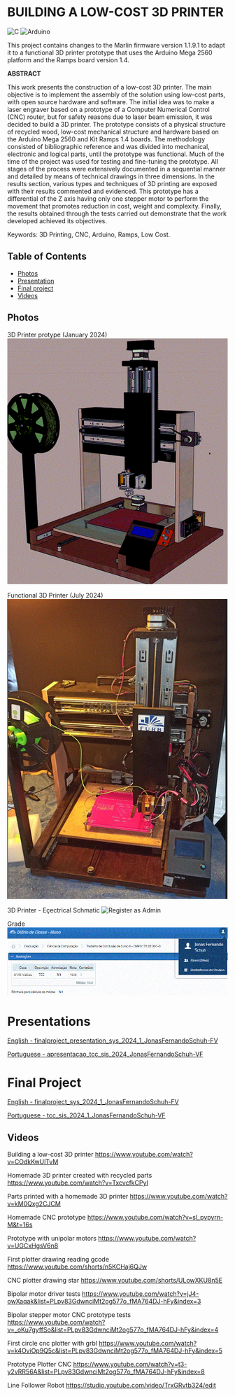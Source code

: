 # BUILDING A LOW-COST 3D PRINTER

![C](https://img.shields.io/badge/c-%2300599C.svg?style=for-the-badge&logo=c&logoColor=white)
![Arduino](https://img.shields.io/badge/-Arduino-00979D?style=for-the-badge&logo=Arduino&logoColor=white)


This project contains changes to the Marlin firmware version 1.1.9.1 to adapt it to a functional 3D printer prototype that uses the Arduino Mega 2560 platform and the Ramps board version 1.4.

**ABSTRACT**

This work presents the construction of a low-cost 3D printer. The main objective is to
implement the assembly of the solution using low-cost parts, with open source hardware and
software. The initial idea was to make a laser engraver based on a prototype of a Computer
Numerical Control (CNC) router, but for safety reasons due to laser beam emission, it was
decided to build a 3D printer. The prototype consists of a physical structure of recycled wood,
low-cost mechanical structure and hardware based on the Arduino Mega 2560 and Kit Ramps
1.4 boards. The methodology consisted of bibliographic reference and was divided into
mechanical, electronic and logical parts, until the prototype was functional. Much of the time
of the project was used for testing and fine-tuning the prototype. All stages of the process were
extensively documented in a sequential manner and detailed by means of technical drawings in
three dimensions. In the results section, various types and techniques of 3D printing are exposed
with their results commented and evidenced. This prototype has a differential of the Z axis
having only one stepper motor to perform the movement that promotes reduction in cost, weight
and complexity. Finally, the results obtained through the tests carried out demonstrate that the
work developed achieved its objectives.

Keywords: 3D Printing, CNC, Arduino, Ramps, Low Cost.

## Table of Contents

- [Photos](#photos)
- [Presentation](#presentations)
- [Final project](#FinalProject)
- [Videos](#videos)

## Photos

3D Printer protype (January 2024)
![Register as Admin](https://github.com/jonasfschuh/3DPrinter/blob/main/Images/3D%20Printer%20prototype.gif?raw=true&sanitize=true)


Functional 3D Printer (July 2024)
![Register as Admin](https://github.com/jonasfschuh/3DPrinter/blob/main/Images/Functional%203D%20Printer.gif?raw=true&sanitize=true)


3D Printer - Eçectrical Schmatic 
![Register as Admin](https://github.com/jonasfschuh/3DPrinter/blob/main/Images/electrical%20schematic%20drawing.gif?raw=true&sanitize=true)


Grade 
![Register as Admin](https://github.com/jonasfschuh/3DPrinter/blob/main/Images/Grade.gif?raw=true&sanitize=true)


# Presentations
[English - finalproject_presentation_sys_2024_1_JonasFernandoSchuh-FV](https://github.com/jonasfschuh/3DPrinter/blob/main/Presentation/English/finalproject_presentation_sys_2024_1_JonasFernandoSchuh-FV.pdf)

[Portuguese - apresentacao_tcc_sis_2024_JonasFernandoSchuh-VF](https://github.com/jonasfschuh/3DPrinter/blob/main/Presentation/Portuguese/apresentacao_tcc_sis_2024_1_JonasFernandoSchuh-VF.pdf) 


# Final Project
[English - finalproject_sys_2024_1_JonasFernandoSchuh-FV](https://github.com/jonasfschuh/3DPrinter/blob/main/Final%20project/English/finalproject_sys_2024_1_JonasFernandoSchuh-FV.pdf)

[Portuguese - tcc_sis_2024_1_JonasFernandoSchuh-VF](https://github.com/jonasfschuh/3DPrinter/blob/main/Final%20project/Portuguese/tcc_sis_2024_1_JonasFernandoSchuh-VF.pdf)


## Videos

Building a low-cost 3D printer
https://www.youtube.com/watch?v=COdkKwUlTvM

Homemade 3D printer created with recycled parts
https://www.youtube.com/watch?v=TxcvcfkCPyI

Parts printed with a homemade 3D printer
https://www.youtube.com/watch?v=kM0Qxg2CJCM

Homemade CNC prototype
https://www.youtube.com/watch?v=sl_pvpyrn-M&t=16s

Prototype with unipolar motors
https://www.youtube.com/watch?v=UGCxHgsV6n8

First plotter drawing reading gcode
https://www.youtube.com/shorts/n5KCHaj6QJw

CNC plotter drawing star
https://www.youtube.com/shorts/ULowXKU8n5E

Bipolar motor driver tests
https://www.youtube.com/watch?v=jJ4-owXaqak&list=PLpv83GdwnciMt2og577o_fMA764DJ-hFy&index=3

Bipolar stepper motor CNC prototype tests
https://www.youtube.com/watch?v=_oKu7gyffSo&list=PLpv83GdwnciMt2og577o_fMA764DJ-hFy&index=4

First circle cnc plotter with grbl
https://www.youtube.com/watch?v=k4OviOp9Q5c&list=PLpv83GdwnciMt2og577o_fMA764DJ-hFy&index=5

Prototype Plotter CNC
https://www.youtube.com/watch?v=t3-y2vRR56A&list=PLpv83GdwnciMt2og577o_fMA764DJ-hFy&index=8

Line Follower Robot
https://studio.youtube.com/video/TrxGRvtb324/edit














